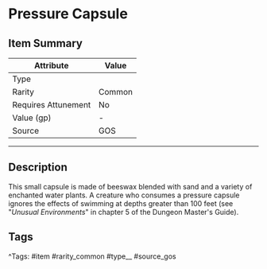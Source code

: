# Pressure Capsule

## Item Summary

| Attribute            | Value                        |
|----------------------|------------------------------|
| Type                 |   |
| Rarity               | Common             |
| Requires Attunement  | No                |
| Value (gp)           | -    |
| Source               | GOS |

---

## Description

This small capsule is made of beeswax blended with sand and a variety of enchanted water plants. A creature who consumes a pressure capsule ignores the effects of swimming at depths greater than 100 feet (see "_Unusual Environments_" in chapter 5 of the Dungeon Master's Guide).

## Tags

^Tags: #item #rarity_common #type__ #source_gos